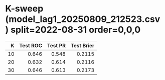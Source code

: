 # K-sweep (model_lag1_20250809_212523.csv) split=2022-08-31 order=0,0,0

| K | Test ROC | Test PR | Test Brier |
|---:|---:|---:|---:|
| 10 | 0.646 | 0.548 | 0.2115 |
| 20 | 0.632 | 0.614 | 0.2116 |
| 30 | 0.646 | 0.613 | 0.2173 |